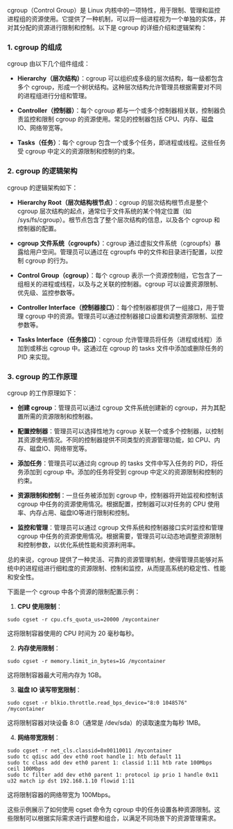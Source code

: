 cgroup（Control Group）是 Linux 内核中的一项特性，用于限制、管理和监控进程组的资源使用。它提供了一种机制，可以将一组进程视为一个单独的实体，并对其分配的资源进行限制和控制。以下是 cgroup 的详细介绍和逻辑架构：

### 1. cgroup 的组成

cgroup 由以下几个组件组成：

- **Hierarchy（层次结构）**：cgroup 可以组织成多级的层次结构，每一级都包含多个 cgroup，形成一个树状结构。这种层次结构允许管理员根据需要对不同的进程组进行分组和管理。

- **Controller（控制器）**：每个 cgroup 都与一个或多个控制器相关联，控制器负责监控和限制 cgroup 的资源使用。常见的控制器包括 CPU、内存、磁盘IO、网络带宽等。

- **Tasks（任务）**：每个 cgroup 包含一个或多个任务，即进程或线程。这些任务受 cgroup 中定义的资源限制和控制的约束。

### 2. cgroup 的逻辑架构

cgroup 的逻辑架构如下：

- **Hierarchy Root（层次结构根节点）**：cgroup 的层次结构根节点是整个 cgroup 层次结构的起点，通常位于文件系统的某个特定位置（如 /sys/fs/cgroup）。根节点包含了整个层次结构的信息，以及各个 cgroup 和控制器的配置。

- **cgroup 文件系统（cgroupfs）**：cgroup 通过虚拟文件系统（cgroupfs）暴露给用户空间。管理员可以通过在 cgroupfs 中的文件和目录进行配置，以控制 cgroup 的行为。

- **Control Group（cgroup）**：每个 cgroup 表示一个资源控制组，它包含了一组相关的进程或线程，以及与之关联的控制器。cgroup 可以设置资源限制、优先级、监控参数等。

- **Controller Interface（控制器接口）**：每个控制器都提供了一组接口，用于管理 cgroup 中的资源。管理员可以通过控制器接口设置和调整资源限制、监控参数等。

- **Tasks Interface（任务接口）**：cgroup 允许管理员将任务（进程或线程）添加到或移出 cgroup 中。这通过在 cgroup 的 tasks 文件中添加或删除任务的 PID 来实现。

### 3. cgroup 的工作原理

cgroup 的工作原理如下：

- **创建 cgroup**：管理员可以通过 cgroup 文件系统创建新的 cgroup，并为其配置所需的资源限制和控制器。

- **配置控制器**：管理员可以选择性地为 cgroup 关联一个或多个控制器，以控制其资源使用情况。不同的控制器提供不同类型的资源管理功能，如 CPU、内存、磁盘IO、网络带宽等。

- **添加任务**：管理员可以通过向 cgroup 的 tasks 文件中写入任务的 PID，将任务添加到 cgroup 中。添加的任务将受到 cgroup 中定义的资源限制和控制的约束。

- **资源限制和控制**：一旦任务被添加到 cgroup 中，控制器将开始监视和控制该 cgroup 中任务的资源使用情况。根据配置，控制器可以对任务的 CPU 使用率、内存占用、磁盘IO等进行限制和控制。

- **监控和管理**：管理员可以通过 cgroup 文件系统和控制器接口实时监控和管理 cgroup 中任务的资源使用情况。根据需要，管理员可以动态地调整资源限制和控制参数，以优化系统性能和资源利用率。

总的来说，cgroup 提供了一种灵活、可靠的资源管理机制，使得管理员能够对系统中的进程组进行细粒度的资源限制、控制和监控，从而提高系统的稳定性、性能和安全性。

下面是一个 cgroup 中各个资源的限制配置示例：

1. **CPU 使用限制**：
```shell
sudo cgset -r cpu.cfs_quota_us=20000 /mycontainer
```
这将限制容器使用的 CPU 时间为 20 毫秒每秒。

2. **内存使用限制**：
```shell
sudo cgset -r memory.limit_in_bytes=1G /mycontainer
```
这将限制容器最大可用内存为 1GB。

3. **磁盘 IO 读写带宽限制**：
```shell
sudo cgset -r blkio.throttle.read_bps_device="8:0 1048576" /mycontainer
```
这将限制容器对块设备 8:0（通常是 /dev/sda）的读取速度为每秒 1MB。

4. **网络带宽限制**：
```shell
sudo cgset -r net_cls.classid=0x00110011 /mycontainer
sudo tc qdisc add dev eth0 root handle 1: htb default 11
sudo tc class add dev eth0 parent 1: classid 1:11 htb rate 100Mbps ceil 100Mbps
sudo tc filter add dev eth0 parent 1: protocol ip prio 1 handle 0x11 u32 match ip dst 192.168.1.10 flowid 1:11
```
这将限制容器的网络带宽为 100Mbps。

这些示例展示了如何使用 cgset 命令为 cgroup 中的任务设置各种资源限制。这些限制可以根据实际需求进行调整和组合，以满足不同场景下的资源管理需求。